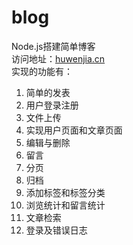 # blog
Node.js搭建简单博客<br>
访问地址：<a href="http://huwenjia.cn/">huwenjia.cn</a><br>
实现的功能有： <br>
1. 简单的发表 <br>
2. 用户登录注册 <br>
3. 文件上传 <br>
4. 实现用户页面和文章页面 <br>
5. 编辑与删除 <br>
6. 留言 <br>
7. 分页 <br>
8. 归档 <br>
9. 添加标签和标签分类 <br>
10. 浏览统计和留言统计 <br>
11. 文章检索 <br>
12. 登录及错误日志<br>
